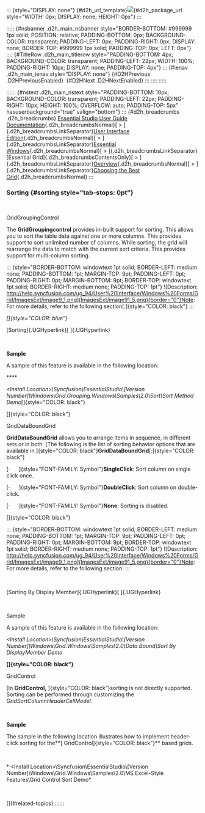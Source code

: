 ::: {style="DISPLAY: none"}
[](ms-xhelp:///?Id=d2h_url_template){#d2h_url_template}![](!package_url!){#d2h_package_url style="WIDTH: 0px; DISPLAY: none; HEIGHT: 0px"}
:::

::::: {#nsbanner .d2h_main_nsbanner style="BORDER-BOTTOM: #999999 1px solid; POSITION: relative; PADDING-BOTTOM: 0px; BACKGROUND-COLOR: transparent; PADDING-LEFT: 0px; PADDING-RIGHT: 0px; DISPLAY: none; BORDER-TOP: #999999 1px solid; PADDING-TOP: 0px; LEFT: 0px"}
:::: {#TitleRow .d2h_main_titlerow style="PADDING-BOTTOM: 4px; BACKGROUND-COLOR: transparent; PADDING-LEFT: 22px; WIDTH: 100%; PADDING-RIGHT: 10px; DISPLAY: none; PADDING-TOP: 4px"}
::: {#ienav .d2h_main_ienav style="DISPLAY: none"}
[](ms-xhelp:///?Id=695a8044-5532-480c-90ce-7e275ec1dd7d){#D2HPrevious .D2HPreviousEnabled}  [](ms-xhelp:///?Id=2490d680-95be-4377-b62b-72b87443806f){#D2HNext .D2HNextEnabled}
:::
::::
:::::

:::::: {#nstext .d2h_main_nstext style="PADDING-BOTTOM: 10px; BACKGROUND-COLOR: transparent; PADDING-LEFT: 22px; PADDING-RIGHT: 10px; HEIGHT: 100%; OVERFLOW: auto; PADDING-TOP: 5px" hasuserbackground="true" valign="bottom"}
::: {#d2h_breadcrumbs .d2h_breadcrumbs}
[Essential Studio User Guide Documentation](ms-xhelp:///?Id=12457748-09e3-4d74-a240-8e049cedf030){.d2h_breadcrumbsNormal}[ \> ]{.d2h_breadcrumbsLinkSeparator}[User Interface Edition](ms-xhelp:///?Id=c29296b7-531c-413b-a0ec-488ca1f7f669){.d2h_breadcrumbsNormal}[ \> ]{.d2h_breadcrumbsLinkSeparator}[Essential Windows](ms-xhelp:///?Id=e60759d8-47a4-4570-9d7a-16a68d63f2ea){.d2h_breadcrumbsNormal}[ \> ]{.d2h_breadcrumbsLinkSeparator}[Essential Grid]{.d2h_breadcrumbsContentsOnly}[ \> ]{.d2h_breadcrumbsLinkSeparator}[Overview](ms-xhelp:///?Id=7cd84c1e-bfd5-4143-b453-c3eb5a09e350){.d2h_breadcrumbsNormal}[ \> ]{.d2h_breadcrumbsLinkSeparator}[Choosing the Best Grid](ms-xhelp:///?Id=e83350c5-89f1-4d11-a580-98dfd7dd8626){.d2h_breadcrumbsNormal}
:::

### Sorting {#sorting style="tab-stops: 0pt"}

 

GridGroupingControl

The **GridGroupingcontrol** provides in-built support for sorting. This allows you to sort the table data against one or more columns. This provides support to sort unlimited number of columns. While sorting, the grid will rearrange the data to match with the current sort criteria. This provides support for multi-column sorting.

::: {style="BORDER-BOTTOM: windowtext 1pt solid; BORDER-LEFT: medium none; PADDING-BOTTOM: 1pt; MARGIN-TOP: 9pt; PADDING-LEFT: 0pt; PADDING-RIGHT: 0pt; MARGIN-BOTTOM: 9pt; BORDER-TOP: windowtext 1pt solid; BORDER-RIGHT: medium none; PADDING-TOP: 1pt"}
![Description: http://help.syncfusion.com/ug_94/User%20Interface/Windows%20Forms/Grid/ImagesExt/image9_1.png](ImagesExt/image91_5.png){border="0"}Note: For more details, refer to the following section[:]{style="COLOR: black"}
:::

*[]{style="COLOR: blue"}* 

[Sorting]{.UGHyperlink}[ ]{.UGHyperlink}

 

**Sample**

A sample of this feature is available in the following location:

**** 

*\<Install Location\>\\Syncfusion\\EssentialStudio\\\[Version Number\]\\Windows\\Grid.Grouping.Windows\\Samples\\2.0\\Sort\\Sort Method Demo*[]{style="COLOR: black"}

[]{style="COLOR: black"} 

GridDataBoundGrid

**GridDataBoundGrid** allows you to arrange items in sequence, in different sets or in both. [The following is the list of sorting behavior options that are available in ]{style="COLOR: black"}**GridDataBoundGrid**[:]{style="COLOR: black"}

[·      ]{style="FONT-FAMILY: Symbol"}**SingleClick**: Sort column on single click once.

[·      ]{style="FONT-FAMILY: Symbol"}**DoubleClick**: Sort column on double-click.

[·      ]{style="FONT-FAMILY: Symbol"}**None**: Sorting is disabled.

[]{style="COLOR: black"} 

::: {style="BORDER-BOTTOM: windowtext 1pt solid; BORDER-LEFT: medium none; PADDING-BOTTOM: 1pt; MARGIN-TOP: 9pt; PADDING-LEFT: 0pt; PADDING-RIGHT: 0pt; MARGIN-BOTTOM: 9pt; BORDER-TOP: windowtext 1pt solid; BORDER-RIGHT: medium none; PADDING-TOP: 1pt"}
![Description: http://help.syncfusion.com/ug_94/User%20Interface/Windows%20Forms/Grid/ImagesExt/image9_1.png](ImagesExt/image91_5.png){border="0"}Note: For more details, refer to the following section:
:::

 

[Sorting By Display Member]{.UGHyperlink}[ ]{.UGHyperlink}

 

Sample

A sample of this feature is available in the following location:

*\<Install Location\>\\Syncfusion\\EssentialStudio\\\[Version Number\]\\Windows\\Grid.Windows\\Samples\\2.0\\Data Bound\\Sort By DisplayMember Demo*

**[]{style="COLOR: black"}** 

GridControl

[In **GridControl,** ]{style="COLOR: black"}sorting is not directly supported. Sorting can be performed through customizing the *GridSortColumnHeaderCellModel*.

 

**Sample**

The sample in the following location illustrates how to implement header-click sorting for the**[ GridControl]{style="COLOR: black"}** based grids.

 

* \<Install Location\>\\Syncfusion\\EssentialStudio\\\[Version Number\]\\Windows\\Grid.Windows\\Samples\\2.0\\MS Excel-Style Features\\Grid Control Sort Demo*

 

[]{#related-topics}
::::::
